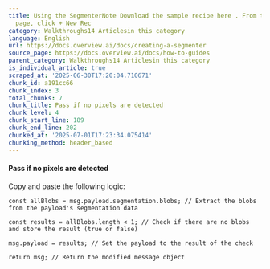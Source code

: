 ```yaml
---
title: Using the SegmenterNote Download the sample recipe here . From the All Recipes
  page, click + New Rec
category: Walkthroughs14 Articlesin this category
language: English
url: https://docs.overview.ai/docs/creating-a-segmenter
source_page: https://docs.overview.ai/docs/how-to-guides
parent_category: Walkthroughs14 Articlesin this category
is_individual_article: true
scraped_at: '2025-06-30T17:20:04.710671'
chunk_id: a191cc66
chunk_index: 3
total_chunks: 7
chunk_title: Pass if no pixels are detected
chunk_level: 4
chunk_start_line: 189
chunk_end_line: 202
chunked_at: '2025-07-01T17:23:34.075414'
chunking_method: header_based
---
```


#### Pass if no pixels are detected

Copy and paste the following logic:
    
    
    const allBlobs = msg.payload.segmentation.blobs; // Extract the blobs from the payload's segmentation data
    
    const results = allBlobs.length < 1; // Check if there are no blobs and store the result (true or false)
    
    msg.payload = results; // Set the payload to the result of the check
    
    return msg; // Return the modified message object

